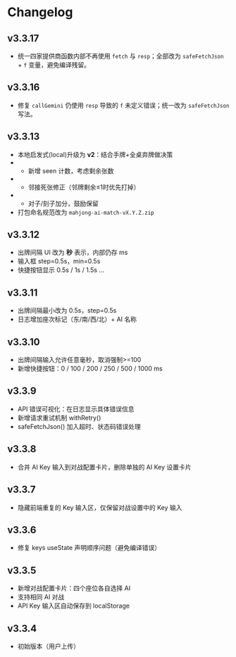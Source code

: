 # Changelog

## v3.3.17
- 统一四家提供商函数内部不再使用 `fetch` 与 `resp`；全部改为 `safeFetchJson` + `f` 变量，避免编译残留。

## v3.3.16
- 修复 `callGemini` 仍使用 `resp` 导致的 `f` 未定义错误；统一改为 `safeFetchJson` 写法。

## v3.3.13
- 本地启发式(local)升级为 **v2**：结合手牌+全桌弃牌做决策
- - 新增 seen 计数，考虑剩余张数
- - 邻接死张修正（邻牌剩余≤1时优先打掉）
- - 对子/刻子加分，鼓励保留
- 打包命名规范改为 `mahjong-ai-match-vX.Y.Z.zip`

## v3.3.12
- 出牌间隔 UI 改为 **秒** 表示，内部仍存 ms
- 输入框 step=0.5s，min=0.5s
- 快捷按钮显示 0.5s / 1s / 1.5s …

## v3.3.11
- 出牌间隔最小改为 0.5s，step=0.5s
- 日志增加座次标记（东/南/西/北）+ AI 名称

## v3.3.10
- 出牌间隔输入允许任意毫秒，取消强制>=100
- 新增快捷按钮：0 / 100 / 200 / 250 / 500 / 1000 ms

## v3.3.9
- API 错误可视化：在日志显示具体错误信息
- 新增请求重试机制 withRetry()
- safeFetchJson() 加入超时、状态码错误处理

## v3.3.8
- 合并 AI Key 输入到对战配置卡片，删除单独的 AI Key 设置卡片

## v3.3.7
- 隐藏前端重复的 Key 输入区，仅保留对战设置中的 Key 输入

## v3.3.6
- 修复 keys useState 声明顺序问题（避免编译错误）

## v3.3.5
- 新增对战配置卡片：四个座位各自选择 AI
- 支持相同 AI 对战
- API Key 输入区自动保存到 localStorage

## v3.3.4
- 初始版本（用户上传）

